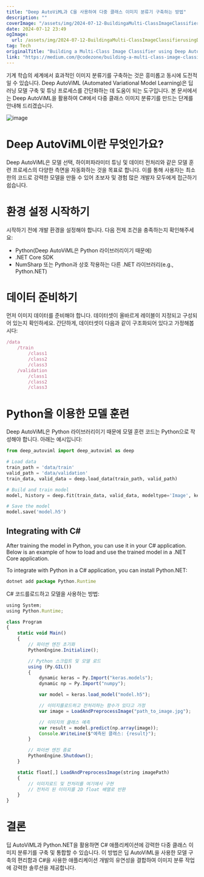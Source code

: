 ```yaml
---
title: "Deep AutoViML과 C을 사용하여 다중 클래스 이미지 분류기 구축하는 방법"
description: ""
coverImage: "/assets/img/2024-07-12-BuildingaMulti-ClassImageClassifierusingDeepAutoViMLandC_0.png"
date: 2024-07-12 23:49
ogImage: 
  url: /assets/img/2024-07-12-BuildingaMulti-ClassImageClassifierusingDeepAutoViMLandC_0.png
tag: Tech
originalTitle: "Building a Multi-Class Image Classifier using Deep AutoViML and C#"
link: "https://medium.com/@codezone/building-a-multi-class-image-classifier-using-deep-autoviml-and-c-62882d5df057"
---
```



기계 학습의 세계에서 효과적인 이미지 분류기를 구축하는 것은 흥미롭고 동시에 도전적일 수 있습니다. Deep AutoViML (Automated Variational Model Learning)은 딥 러닝 모델 구축 및 튜닝 프로세스를 간단화하는 데 도움이 되는 도구입니다. 본 문서에서는 Deep AutoViML을 활용하여 C#에서 다중 클래스 이미지 분류기를 만드는 단계를 안내해 드리겠습니다.

![image](/assets/img/2024-07-12-BuildingaMulti-ClassImageClassifierusingDeepAutoViMLandC_0.png)

# Deep AutoViML이란 무엇인가요?

Deep AutoViML은 모델 선택, 하이퍼파라미터 튜닝 및 데이터 전처리와 같은 모델 훈련 프로세스의 다양한 측면을 자동화하는 것을 목표로 합니다. 이를 통해 사용자는 최소한의 코드로 강력한 모델을 만들 수 있어 초보자 및 경험 많은 개발자 모두에게 접근하기 쉽습니다.

<div class="content-ad"></div>

# 환경 설정 시작하기

시작하기 전에 개발 환경을 설정해야 합니다. 다음 전제 조건을 충족하는지 확인해주세요:

- Python(Deep AutoViML은 Python 라이브러리이기 때문에)
- .NET Core SDK
- NumSharp 또는 Python과 상호 작용하는 다른 .NET 라이브러리(e.g., Python.NET)

# 데이터 준비하기

<div class="content-ad"></div>

먼저 이미지 데이터를 준비해야 합니다. 데이터셋이 올바르게 레이블이 지정되고 구성되어 있는지 확인하세요. 간단하게, 데이터셋이 다음과 같이 구조화되어 있다고 가정해봅시다:

```js
/data
    /train
        /class1
        /class2
        /class3
    /validation
        /class1
        /class2
        /class3
```

# Python을 이용한 모델 훈련

Deep AutoViML은 Python 라이브러리이기 때문에 모델 훈련 코드는 Python으로 작성해야 합니다. 아래는 예시입니다:

<div class="content-ad"></div>


```python
from deep_autoviml import deep_autoviml as deep

# Load data
train_path = 'data/train'
valid_path = 'data/validation'
train_data, valid_data = deep.load_data(train_path, valid_path)

# Build and train model
model, history = deep.fit(train_data, valid_data, modeltype='Image', keras_options={'class_mode':'categorical'})

# Save the model
model.save('model.h5')
```

## Integrating with C#

After training the model in Python, you can use it in your C# application. Below is an example of how to load and use the trained model in a .NET Core application.

To integrate with Python in a C# application, you can install Python.NET:


<div class="content-ad"></div>

```js
dotnet add package Python.Runtime
```

C# 코드를로드하고 모델을 사용하는 방법:

```js
using System;
using Python.Runtime;

class Program
{
    static void Main()
    {
        // 파이썬 엔진 초기화
        PythonEngine.Initialize();

        // Python 스크립트 및 모델 로드
        using (Py.GIL())
        {
            dynamic keras = Py.Import("keras.models");
            dynamic np = Py.Import("numpy");

            var model = keras.load_model("model.h5");

            // 이미지를로드하고 전처리하는 함수가 있다고 가정
            var image = LoadAndPreprocessImage("path_to_image.jpg");

            // 이미지의 클래스 예측
            var result = model.predict(np.array(image));
            Console.WriteLine($"예측된 클래스: {result}");
        }

        // 파이썬 엔진 종료
        PythonEngine.Shutdown();
    }

    static float[,] LoadAndPreprocessImage(string imagePath)
    {
        // 이미지로드 및 전처리를 여기에서 구현
        // 전처리 된 이미지를 2D float 배열로 반환
    }
}
```

# 결론

<div class="content-ad"></div>

딥 AutoViML과 Python.NET을 활용하면 C# 애플리케이션에 강력한 다중 클래스 이미지 분류기를 구축 및 통합할 수 있습니다. 이 방법은 딥 AutoViML을 사용한 모델 구축의 편리함과 C#을 사용한 애플리케이션 개발의 유연성을 결합하여 이미지 분류 작업에 강력한 솔루션을 제공합니다.